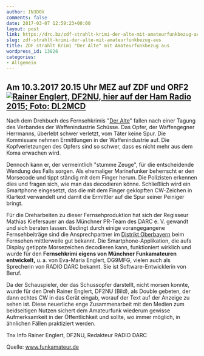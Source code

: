 ```yaml
---
author: IN3DOV
comments: false
date: 2017-03-07 12:59:23+00:00
layout: post
link: https://drc.bz/zdf-strahlt-krimi-der-alte-mit-amateurfunkbezug-aus/
slug: zdf-strahlt-krimi-der-alte-mit-amateurfunkbezug-aus
title: ZDF strahlt Krimi "Der Alte" mit Amateurfunkbezug aus
wordpress_id: 13826
categories:
- Allgemein
---
```


## Am 10.3.2017 20.15 Uhr MEZ auf ZDF und ORF2[![Rainer Englert, DF2NU, hier auf der Ham Radio 2015; Foto: DL2MCD](http://www.funkamateur.de/system/html/DF2NU_Ham_Radio_2015-ce762c0b.png) ](http://www.funkamateur.de/tl_files/news_images_2017/DF2NU_Ham_Radio_2015.png)







Nach dem Drehbuch des Fernsehkrimis "[Der Alte](https://www.zdf.de/serien/der-alte/stummer-zeuge-100.html)" fallen nach einer Tagung des Verbandes der Waffenindustrie Schüsse. Das Opfer, der Waffengegner Herrmanns, überlebt schwer verletzt, vom Täter keine Spur. Die Kommissare nehmen Ermittlungen in der Waffenindustrie auf. Die Kopfverletzungen des Opfers sind so schwer, dass es nicht mehr aus dem Koma erwachen wird.


Dennoch kann er, der vermeintlich "stumme Zeuge", für die entscheidende Wendung des Falls sorgen. Als ehemaliger Marinefunker beherrscht er den Morsecode und tippt ständig mit dem Finger herum. Die Polizisten erkennen dies und fragen sich, wie man das decodieren könne. Schließlich wird ein Smartphone eingesetzt, das die mit dem Finger geklopften CW-Zeichen in Klartext verwandelt und damit die Ermittler auf die Spur seiner Peiniger bringt.

Für die Dreharbeiten zu dieser Fernsehproduktion hat sich der Regisseur Mathias Kiefersauer an das Münchner PR-Team des DARC e. V. gewandt und sich beraten lassen. Bedingt durch einige vorangegangene Fernsehbeiträge sind die Ansprechpartner im [Distrikt Oberbayern](http://www.darc.de/der-club/distrikte/c) beim Fernsehen mittlerweile gut bekannt. Die Smartphone-Applikation, die aufs Display getippte Morsezeichen decodieren kann, funktioniert wirklich und wurde für den **Fernsehkrimi eigens von Münchner Funkamateuren entwickelt,** u. a. von Eva-Maria Englert, DG9MFG, vielen auch als Sprecherin von RADIO DARC bekannt. Sie ist Software-Entwicklerin von Beruf.

Da der Schauspieler, der das Schussopfer darstellt, nicht morsen konnte, wurde für den Dreh Rainer Englert, DF2NU (Bild), als Double gebeten, der dann echtes CW in das Gerät eingab, worauf der Text auf der Anzeige zu sehen ist. Diese neuerliche enge Zusammenarbeit mit den Medien zum beidseitigen Nutzen sichert dem Amateurfunk wiederum gewisse Aufmerksamkeit in der Öffentlichkeit und sollte, wo immer möglich, in ähnlichen Fällen praktiziert werden.

Tnx Info Rainer Englert, DF2NU,
Redakteur RADIO DARC




Quelle: www.funkamateur.de
